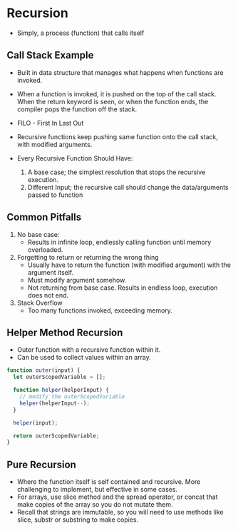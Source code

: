 # Recursion
* Simply, a process (function) that calls itself

## Call Stack Example
* Built in data structure that manages what happens when functions are invoked.
* When a function is invoked, it is pushed on the top of the call stack. When the return keyword is seen, or when the function ends, the compiler pops the function off the stack.
* FILO - First In Last Out
* Recursive functions keep pushing same function onto the call stack, with modified arguments.

* Every Recursive Function Should Have:
    1. A base case; the simplest resolution that stops the recursive execution.
    2. Different Input; the recursive call should change the data/arguments passed to function

## Common Pitfalls
1. No base case:
    * Results in infinite loop, endlessly calling function until memory overloaded.
2. Forgetting to return or returning the wrong thing
    * Usually have to return the function (with modified argument) with the argument itself.
    * Must modify argument somehow.
    * Not returning from base case. Results in endless loop, execution does not end.
3. Stack Overflow
    * Too many functions invoked, exceeding memory.

## Helper Method Recursion
* Outer function with a recursive function within it.
* Can be used to collect values within an array.
```javascript
function outer(input) {
  let outerScopedVariable = [];

  function helper(helperInput) {
    // modify the outerScopedVariable
    helper(helperInput--);
  }

  helper(input);

  return outerScopedVariable;
}
```

## Pure Recursion
* Where the function itself is self contained and recursive. More challenging to implement, but effective in some cases.
* For arrays, use slice method and the spread operator, or concat that make copies of the array so you do not mutate them.
* Recall that strings are immutable, so you will need to use methods like slice, substr or substring to make copies.
